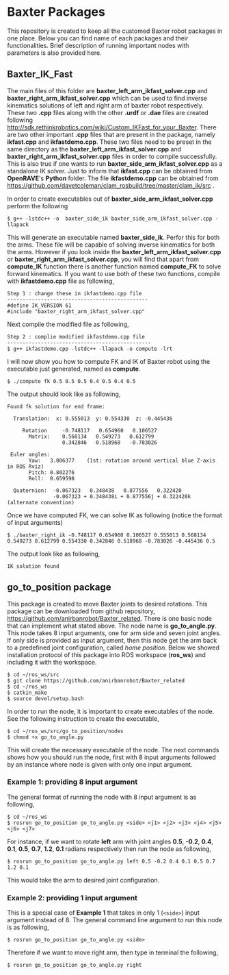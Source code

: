 # Baxter Packages
This repository is created to keep all the customed Baxter robot packages in one place. Below you can find name of each packages and their functionalities. Brief description of running important nodes with parameters is also provided here.

## Baxter_IK_Fast
The main files of this folder are **baxter_left_arm_ikfast_solver.cpp** and **baxter_right_arm_ikfast_solver.cpp** which can be used to find inverse kinematics solutions of left and right arm of baxter robot respectively. These two **.cpp** files along with the other **.urdf** or **.dae** files are created following http://sdk.rethinkrobotics.com/wiki/Custom_IKFast_for_your_Baxter. There are two other important **.cpp** files that are present in the package, namely **ikfast.cpp** and **ikfastdemo.cpp**. These two files need  to be preset in the same directory as the **baxter_left_arm_ikfast_solver.cpp** and **baxter_right_arm_ikfast_solver.cpp** files in order to compile successfully. This is also true if one wants to run **baxter_side_arm_ikfast_solver.cpp** as a standalone IK solver. Just to inform that **ikfast.cpp** can be obtained from **OpenRAVE**'s **Python** folder. The file **ikfastdemo.cpp** can be obtained from https://github.com/davetcoleman/clam_rosbuild/tree/master/clam_ik/src . <br>

In order to create executables out of **baxter_side_arm_ikfast_solver.cpp** perform the following

```
$ g++ -lstdc++ -o  baxter_side_ik baxter_side_arm_ikfast_solver.cpp -llapack
```

This will generate an executable named **baxter_side_ik**. Perfor this for both the arms. These file will be capable of solving inverse kinematics for both the arms. However if you look inside the **baxter_left_arm_ikfast_solver.cpp** or **baxter_right_arm_ikfast_solver.cpp**, you will find that apart from **compute\_IK** function there is another function named **compute\_FK** to solve forward kinematics. If you want to use both of these two functions, compile with **ikfastdemo.cpp** file as following,

```
Step 1 : change these in ikfastdemo.cpp file
----------------------------------------------
#define IK_VERSION 61
#include "baxter_right_arm_ikfast_solver.cpp"
```
Next compile the modified file as following,
```
Step 2 : complie modified ikfastdemo.cpp file
-----------------------------------------------
$ g++ ikfastdemo.cpp -lstdc++ -llapack -o compute -lrt
```
I will now show you how to compute FK and IK of Baxter robot using the executable just generated, named as **compute**.

```
$ ./compute fk 0.5 0.5 0.5 0.4 0.5 0.4 0.5
```
The output should look like as following,
```
Found fk solution for end frame: 

  Translation:  x: 0.555013  y: 0.554330  z: -0.445436   

     Rotation     -0.748117   0.654960   0.106527   
       Matrix:    0.568134   0.549273   0.612799   
                  0.342846   0.518968   -0.783026   

 Euler angles: 
       Yaw:   3.006377    (1st: rotation around vertical blue Z-axis in ROS Rviz) 
       Pitch: 0.802276   
       Roll:  0.659598   

  Quaternion:  -0.067323   0.348438   0.877556   0.322420   
               -0.067323 + 0.348438i + 0.877556j + 0.322420k   (alternate convention) 
```
Once we have computed FK, we can solve IK as following (notice the format of input arguments)
```
$ ./baxter_right_ik -0.748117 0.654960 0.106527 0.555013 0.568134 0.549273 0.612799 0.554330 0.342846 0.518968 -0.783026 -0.445436 0.5
```
The output look like as following,
```
IK solution found
```


## go_to_position package

This package is created to move Baxter joints to desired rotations. This package can be downloaded from github repository, https://github.com/anirbanrobot/Baxter_related. There is one basic node that can implement what stated above. The node name is **go_to_angle.py**. This node takes 8 input arguments, one for arm side and seven joint angles. If only side is provided as input argument, then this node get the arm back to a predefined joint configuration, called *home position*. Below we showed installation protocol of this package into ROS workspace (**ros_ws**) and including it with the workspace.

```
$ cd ~/ros_ws/src
$ git clone https://github.com/anirbanrobot/Baxter_related
$ cd ~/ros_ws
$ catkin_make
$ source devel/setup.bash
```
In order to run the node, it is important to create executables of the node. See the following instruction to create the executable,

```
$ cd ~/ros_ws/src/go_to_position/nodes
$ chmod +x go_to_angle.py
```

This will create the necessary executable of the node. The next commands shows how you should run the node, first with 8 input arguments followed by an instance where node is given with only one input argument.

### Example 1:  providing 8 input argument
The general format of running the node with 8 input argument is as following,

```
$ cd ~/ros_ws
$ rosrun go_to_position go_to_angle.py <side> <j1> <j2> <j3> <j4> <j5> <j6> <j7>
```
For instance, if we want to rotate **left** arm with joint angles **0.5**, **-0.2**, **0.4**, **0.1**, **0.5**, **0.7**, **1.2**, **0.1** radians respectively then run the node as following,

```
$ rosrun go_to_position go_to_angle.py left 0.5 -0.2 0.4 0.1 0.5 0.7 1.2 0.1
```
This would take the arm to desired joint configuration.

### Example 2: providing 1 input argument
This is a special case of **Example 1** that takes in only 1 (`<side>`) input argument instead of 8. The general command line argument to run this node is as following,

```
$ rosrun go_to_position go_to_angle.py <side>
```
Therefore if we want to move right arm, then type in terminal the following,

```
$ rosrun go_to_position go_to_angle.py right
```
